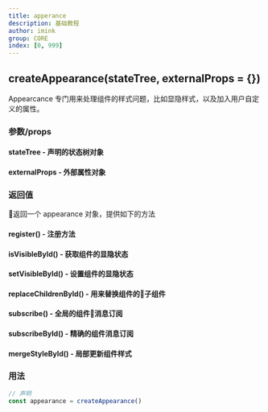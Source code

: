 ```yaml
---
title: apperance
description: 基础教程
author: imink
group: CORE
index: [0, 999]
---
```


## createAppearance(stateTree, externalProps = {})
Appearcance 专门用来处理组件的样式问题，比如显隐样式，以及加入用户自定义的属性。


### 参数/props 
#### stateTree - 声明的状态树对象
#### externalProps - 外部属性对象

### 返回值
返回一个 appearance 对象，提供如下的方法
#### register() - 注册方法 
#### isVisibleById() - 获取组件的显隐状态
#### setVisibleById() - 设置组件的显隐状态
#### replaceChildrenById() - 用来替换组件的子组件
#### subscribe() - 全局的组件消息订阅
#### subscribeById() - 精确的组件消息订阅
#### mergeStyleById() - 局部更新组件样式

### 用法
```js
// 声明
const appearance = createAppearance()
```